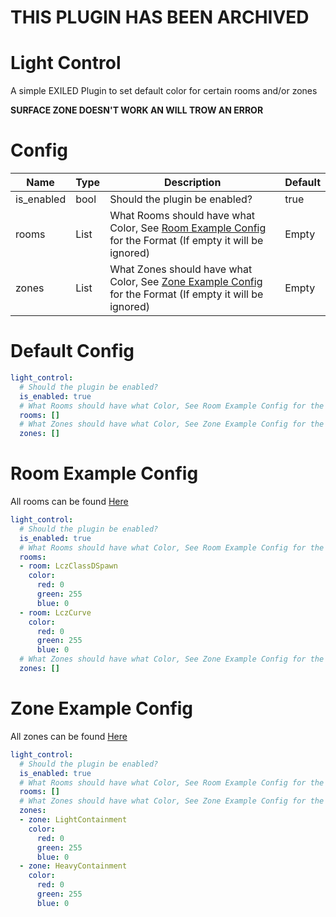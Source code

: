 # **THIS PLUGIN HAS BEEN ARCHIVED**
# Light Control
A simple EXILED Plugin to set default color for certain rooms and/or zones

**SURFACE ZONE DOESN'T WORK AN WILL TROW AN ERROR**

# Config
Name | Type | Description | Default
---- | ---- | ----------- | -------
is_enabled | bool | Should the plugin be enabled? | true
rooms | List | What Rooms should have what Color, See [Room Example Config](https://github.com/Marco15453/LightControl#room-example-config) for the Format (If empty it will be ignored) | Empty
zones | List | What Zones should have what Color, See [Zone Example Config](https://github.com/Marco15453/LightControl#zone-example-config) for the Format (If empty it will be ignored) | Empty

# Default Config
```yml
light_control:
  # Should the plugin be enabled?
  is_enabled: true
  # What Rooms should have what Color, See Room Example Config for the Format (If empty it will be ignored)
  rooms: []
  # What Zones should have what Color, See Zone Example Config for the Format (If empty it will be ignored)
  zones: []
```

# Room Example Config
All rooms can be found [Here](https://exiled-team.github.io/EXILED/api/Exiled.API.Enums.RoomType.html)
```yml
light_control:
  # Should the plugin be enabled?
  is_enabled: true
  # What Rooms should have what Color, See Room Example Config for the Format (If empty it will be ignored)
  rooms:
  - room: LczClassDSpawn
    color:
      red: 0
      green: 255
      blue: 0
  - room: LczCurve
    color:
      red: 0
      green: 255
      blue: 0
  # What Zones should have what Color, See Zone Example Config for the Format (If empty it will be ignored)
  zones: []
```

# Zone Example Config
All zones can be found [Here](https://exiled-team.github.io/EXILED/api/Exiled.API.Enums.ZoneType.html)
```yml
light_control:
  # Should the plugin be enabled?
  is_enabled: true
  # What Rooms should have what Color, See Room Example Config for the Format (If empty it will be ignored)
  rooms: []
  # What Zones should have what Color, See Zone Example Config for the Format (If empty it will be ignored)
  zones:
  - zone: LightContainment
    color:
      red: 0
      green: 255
      blue: 0
  - zone: HeavyContainment
    color:
      red: 0
      green: 255
      blue: 0
```
